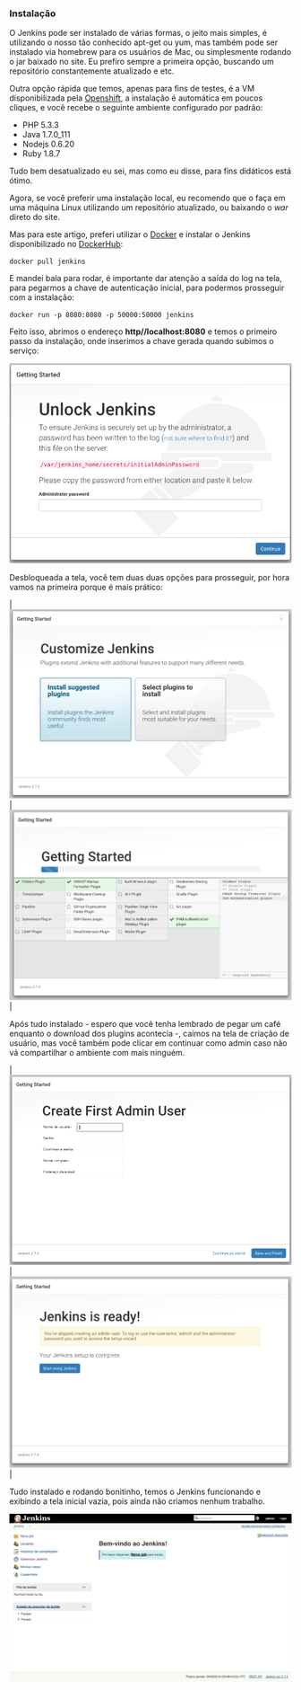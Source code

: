 ### <a name="instalacao"></a> Instalação

O Jenkins pode ser instalado de várias formas, o jeito mais simples, é utilizando o nosso tão conhecido apt-get ou yum, mas também pode ser instalado via homebrew para os usuários de Mac, ou simplesmente rodando o jar baixado no site. Eu prefiro sempre a primeira opção, buscando um repositório constantemente atualizado e etc.

Outra opção rápida que temos, apenas para fins de testes, é a VM disponibilizada pela [Openshift](https://www.openshift.com), a instalação é automática em poucos cliques, e você recebe o seguinte ambiente configurado por padrão:

- PHP 5.3.3
- Java 1.7.0_111
- Nodejs 0.6.20
- Ruby 1.8.7

Tudo bem desatualizado eu sei, mas como eu disse, para fins didáticos está ótimo.

Agora, se você preferir uma instalação local, eu recomendo que o faça em uma máquina Linux utilizando um repositório atualizado, ou baixando
o *war* direto do site.

Mas para este artigo, preferi utilizar o [Docker](https://docker.com) e instalar o Jenkins disponibilizado no [DockerHub](https://hub.docker.com/_/jenkins/):

```
docker pull jenkins
```

E mandei bala para rodar, é importante dar atenção a saída do log na tela, para pegarmos a chave de autenticação inicial, para podermos
prosseguir com a instalação:

```
docker run -p 8080:8080 -p 50000:50000 jenkins
```

Feito isso, abrimos o endereço **http//localhost:8080** e temos o primeiro passo da instalação, onde inserimos a chave gerada quando subimos o serviço:

<img src="assets/01-unlock.png" class="img img-responsive img-thumbnail" alt="Desbloqueio" title="Tela de desbloqueio">

Desbloqueada a tela, você tem duas duas opções para prosseguir, por hora vamos na primeira porque é mais prático:

| <img src="assets/02-plugins.png" class="img img-responsive img-thumbnail" alt="Plugins" title="Selecionar plugins (ou não)"> | <img src="assets/03-plugins-installing.png" class="img img-responsive img-thumbnail" alt="Plugins 2" title="Plugins sendo instalados">|

Após tudo instalado - espero que você tenha lembrado de pegar um café enquanto o download dos plugins acontecia -, caímos na tela de criação de usuário, mas você também pode clicar em continuar como admin caso não vá compartilhar o ambiente com mais ninguém.

| <img src="assets/04-user.png" class="img img-responsive img-thumbnail" alt="Usuário" title="Criar usuário"> | <img src="assets/05-instalado.png" class="img img-responsive img-thumbnail" alt="Instalado" title="Fim da instalação"> |

Tudo instalado e rodando bonitinho, temos o Jenkins funcionando e exibindo a tela inicial vazia, pois ainda não criamos nenhum trabalho.

<img src="assets/06-dashboard-vazia.png" class="img img-responsive img-thumbnail" alt="Dashboard" title="Dashboard vazia">
